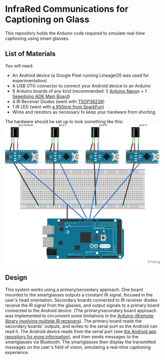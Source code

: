 # InfraRed Communications for Captioning on Glass

This repository holds the Arduino code required to simulate real-time captioning using smart glasses.
## List of Materials
You will need:
- An Android device (a Google Pixel running LineageOS was used for experimentation)
- A USB OTG connector to connect your Android device to an Arduino
- 6 Arduino boards of any kind (recommended: 5 [Arduino Nano](https://store.arduino.cc/usa/arduino-nano)s + 1 [Seeeduino ADK Main Board](https://www.seeedstudio.com/Seeeduino-ADK-Main-Board-p-846.html))
- 4 IR Receiver Diodes (went with [TSOP38238](https://www.sparkfun.com/products/10266))
- 1 IR LED (went with [a 950mm from SparkFun](https://www.sparkfun.com/products/9349))
- Wires and resistors as necessary to keep your hardware from shorting.

The hardware should be set up to look something like this:
![Fritzing Circuit Diagram](./docs/bb_setup.png)

## Design
This system works using a primary/secondary approach.
One board mounted to the smartglasses outputs a constant IR signal, focused in the user's head orientation.
Secondary boards connected to IR receiver diodes receive the IR signal from the glasses, and output signals to a primary board connected to the Android device.
(The primary/secondary board approach was implemented to circumvent some limitations in the [Arduino-IRremote library involving multiple IR receivers](https://github.com/Arduino-IRremote/Arduino-IRremote/discussions/843)).
The primary board reads the secondary boards' outputs, and writes to the serial port so the Android can read it.
The Android device reads from the serial port (see [the Android app repository for more information](https://github.com/SaltyQuetzals/CaptioningOnGlass-Notify/)), and then sends messages to the smartglasses via Bluetooth.
The smartglasses then display the transmitted messages on the user's field of vision, simulating a real-time captioning experience.

